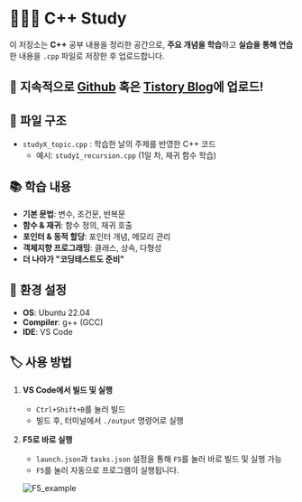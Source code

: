# 👨🏻‍💻 C++ Study
이 저장소는 **C++** 공부 내용을 정리한 공간으로, **주요 개념을 학습**하고 **실습을 통해 연습**한 내용을 `.cpp` 파일로 저장한 후 업로드합니다.

## 📌 **지속적으로 [Github](https://github.com/roastB) 혹은 [Tistory Blog](https://roastb.tistory.com/)에 업로드!**

## 📂 파일 구조  
- `studyX_topic.cpp` : 학습한 날의 주제를 반영한 C++ 코드  
  - 예시: `study1_recursion.cpp` (1일 차, 재귀 함수 학습)  

## 📚 학습 내용  
- **기본 문법**: 변수, 조건문, 반복문  
- **함수 & 재귀**: 함수 정의, 재귀 호출  
- **포인터 & 동적 할당**: 포인터 개념, 메모리 관리  
- **객체지향 프로그래밍**: 클래스, 상속, 다형성
- **더 나아가 "코딩테스트도 준비"**

## 🔧 환경 설정  
- **OS**: Ubuntu 22.04
- **Compiler**: g++ (GCC)  
- **IDE**: VS Code  

## 🏷️ 사용 방법  
1. **VS Code에서 빌드 및 실행**  
   - `Ctrl+Shift+B`를 눌러 빌드  
   - 빌드 후, 터미널에서 `./output` 명령어로 실행  

2. **F5로 바로 실행**  
   - `launch.json`과 `tasks.json` 설정을 통해 `F5`를 눌러 바로 빌드 및 실행 가능  
   - `F5`를 눌러 자동으로 프로그램이 실행됩니다.
  
   ![F5_example](https://github.com/user-attachments/assets/ed084ecb-0cb7-4a2f-995c-3449b3f7dfbd)  

